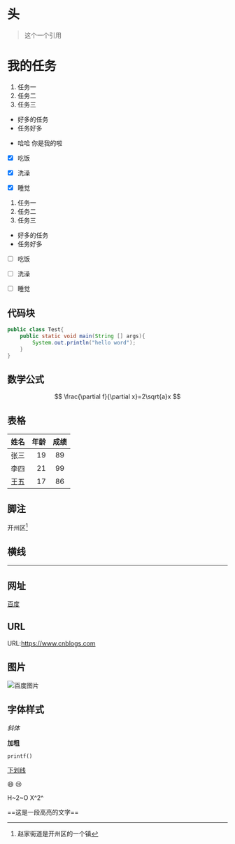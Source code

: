 # 头


> 这个一个引用

# 我的任务

1. 任务一
2. 任务二
3. 任务三

- 好多的任务
- 任务好多
* 哈哈 你是我的啦

- [x] 吃饭
- [x] 洗澡
- [x] 睡觉



1. 任务一
2. 任务二
3. 任务三

- 好多的任务
- 任务好多

- [ ] 吃饭

- [ ] 洗澡

- [ ] 睡觉

## 代码块

```java
public class Test{
	public static void main(String [] args){
		System.out.println("hello word");
	}
}
```
## 数学公式

$$
\frac{\partial f}{\partial x}=2\sqrt{a}x
$$

## 表格

|姓名|年龄|成绩|
|:---|---:|:---:|
|张三|19|89|
|李四|21|99|
|王五|17|86|

## 脚注
开州区[^赵家街道]

[^赵家街道]:赵家街道是开州区的一个镇

## 横线
---

## 网址
[百度](https://www.baidu.com "一个搜索引擎")


## URL
URL:https://www.cnblogs.com

## 图片
![百度图片](../wallpaper/julia-shi-final.jpg "壁纸")


## 字体样式
*斜体*

**加粗**

``printf()``

<u>下划线</u>

:smile: :cry:

H~2~O X^2^

==这是一段高亮的文字==
